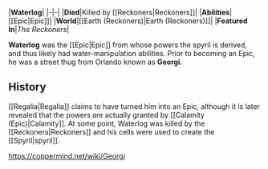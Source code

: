 |**Waterlog**|
|-|-|
|**Died**|Killed by [[Reckoners\|Reckoners]]|
|**Abilities**|[[Epic\|Epic]]|
|**World**|[[Earth (Reckoners)\|Earth (Reckoners)]]|
|**Featured In**|*The Reckoners*|

**Waterlog** was the [[Epic\|Epic]] from whose powers the spyril is derived, and thus likely had water-manipulation abilities. Prior to becoming an Epic, he was a street thug from Orlando known as **Georgi**.

## History
[[Regalia\|Regalia]] claims to have turned him into an Epic, although it is later revealed that the powers are actually granted by [[Calamity (Epic)\|Calamity]].
At some point, Waterlog was killed by the [[Reckoners\|Reckoners]] and his cells were used to create the [[Spyril\|spyril]].



https://coppermind.net/wiki/Georgi